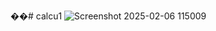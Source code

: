 ��#   c a l c u 1 
 
 ![Screenshot 2025-02-06 115009](https://github.com/user-attachments/assets/f606a8c2-6c25-47bc-aa29-f8596656f264)
